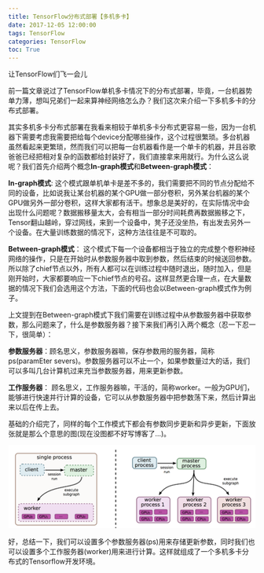 ```yaml
---
title: TensorFlow分布式部署【多机多卡】
date: 2017-12-05 12:00:00
tags: TensorFlow
categories: TensorFlow
toc: True
---
```


让TensorFlow们飞一会儿
<!--more-->

前一篇文章说过了TensorFlow单机多卡情况下的分布式部署，毕竟，一台机器势单力薄，想叫兄弟们一起来算神经网络怎么办？我们这次来介绍一下多机多卡的分布式部署。

其实多机多卡分布式部署在我看来相较于单机多卡分布式更容易一些，因为一台机器下需要考虑我需要把给每个device分配哪些操作，这个过程很繁琐。多台机器虽然看起来更繁琐，然而我们可以把每一台机器看作是一个单卡的机器，并且谷歌爸爸已经把相对复杂的函数都给封装好了，我们直接拿来用就行。为什么这么说呢？我们首先介绍两个概念**In-graph模式**和**Between-graph模式**：

**In-graph模式**: 这个模式跟单机单卡是差不多的，我们需要把不同的节点分配给不同的设备，比如说我让某台机器的某个GPU做一部分卷积，另外某台机器的某个GPU做另外一部分卷积，这样大家都有活干。想象总是美好的，在实际情况中会出现什么问题呢？数据搬移量太大，会有相当一部分时间耗费再数据搬移之下，Tensor翻山越岭，穿过网线，来到一个设备中，凳子还没坐热，有出发去另外一个设备。在大量训练数据的情况下，这种方法往往是不可取的。

**Between-graph模式**： 这个模式下每一个设备都相当于独立的完成整个卷积神经网络的操作，只是在开始时从参数服务器中取到参数，然后结束的时候送回参数。所以除了chief节点以外，所有人都可以在训练过程中随时退出，随时加入，但是刚开始时，大家都要响应一下chief节点的号召。这样显然更合理一点，在大量数据的情况下我们会选用这个方法，下面的代码也会以Between-graph模式作为例子。

上文提到在Between-graph模式下我们需要在训练过程中从参数服务器中获取参数，那么问题来了，什么是参数服务器？接下来我们再引入两个概念（忍一下忍一下，很简单）：

**参数服务器**：顾名思义，参数服务器嘛，保存参数用的服务器，简称ps(paramEter severs)。参数服务器可以不止一个，如果参数量过大的话，我们可以多叫几台计算机过来充当参数服务器，用来更新参数。

**工作服务器**： 顾名思义，工作服务器嘛，干活的，简称worker。一般为GPU们，能够进行快速并行计算的设备，它可以从参数服务器中把参数荡下来，然后计算出来以后在传上去。

基础的介绍完了，同样的每个工作模式下都会有参数同步更新和异步更新，下面放张就是那么个意思的图(现在没图都不好写博客了…)。

![](tensorflow-distribute/1.jpg)

好，总结一下，我们可以设置多个参数服务器(ps)用来存储更新参数，同时我们也可以设置多个工作服务器(worker)用来进行计算。这样就组成了一个多机多卡分布式的Tensorflow开发环境。

